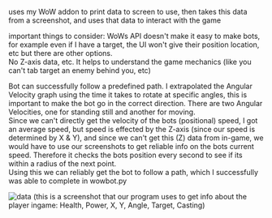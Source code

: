 uses my WoW addon to print data to screen to use, then takes this data from a screenshot, and uses that data to interact with the game<br>

important things to consider: WoWs API doesn't make it easy to make bots, for example even if I have a target, the UI won't give their position location, etc but there are other options.<br>
No Z-axis data, etc. It helps to understand the game mechanics (like you can't tab target an enemy behind you, etc)

Bot can successfully follow a predefined path. I extrapolated the Angular Velocity graph using the time it takes to rotate at specific angles, this is important to make the bot go in the correct direction. There are two Angular Velocities, one for standing still and another for moving.<br>
Since we can't directly get the velocity of the bots (positional) speed, I got an average speed, but speed is effected by the Z-axis (since our speed is determined by X & Y), and since we can't get this (Z) data from in-game, we would have to use our screenshots to get reliable info on the bots current speed. Therefore it checks the bots position every second to see if its within a radius of the next point.<br>
Using this we can reliably get the bot to follow a path, which I successfully was able to complete in wowbot.py<br>

![data](https://github.com/user-attachments/assets/bc2066c4-fc69-4b4b-81aa-ac61f9fcb00d)
(this is a screenshot that our program uses to get info about the player ingame: Health, Power, X, Y, Angle, Target, Casting)
